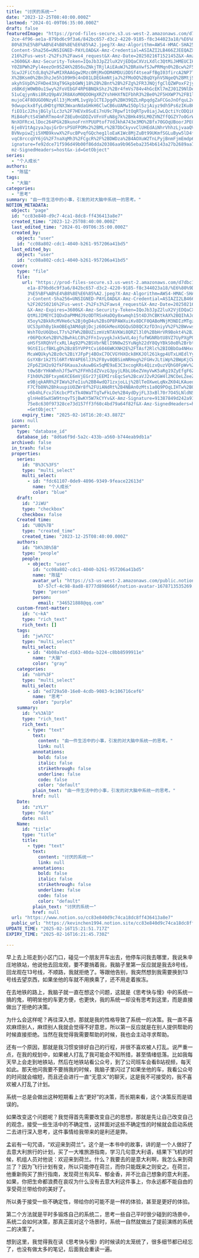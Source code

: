 ```yaml
---
title: "讨厌的系统一"
date: "2023-12-25T08:40:00.000Z"
lastmod: "2024-01-09T06:35:00.000Z"
draft: false
featuredImage: "https://prod-files-secure.s3.us-west-2.amazonaws.com/d7dbc101-8\
  2ce-4f96-ae1a-879bd6c9f3a6/842bc657-d3c2-4220-9185-f8c344023a18/%E6%80%9D%E8%\
  80%83%E5%BF%AB%E4%B8%8E%E6%85%A2.jpeg?X-Amz-Algorithm=AWS4-HMAC-SHA256&X-Amz-\
  Content-Sha256=UNSIGNED-PAYLOAD&X-Amz-Credential=ASIAZI2LB466ZJEEQAZX%2F20250\
  216%2Fus-west-2%2Fs3%2Faws4_request&X-Amz-Date=20250216T152145Z&X-Amz-Expires\
  =3600&X-Amz-Security-Token=IQoJb3JpZ2luX2VjEDQaCXVzLXdlc3QtMiJHMEUCIHQcXm3oJp\
  Y0Z8PWh2Pyl4eezOn9SZ4K%2B56uZNkjTRjlAiEAuWJ%2BRaVwfSJwPRMqn0%2Bcw%2F59JbAD5ee\
  5LwJ2FiCtdL8q%2FwMIXRAAGgw2Mzc0MjMxODM4MDUiDDSf4tseaFfBgI03fircA2NP7TXW6EZKjH\
  X%2BKsm0%2Bn3hzJe5h109H9c4nD81LDEGkmNtjaJ%2FMoOQ%2BqQYphVSNgeQ%2BMtjSf%2FV6vZ\
  akyhSVpD%2FHDe43XqT9GkpbGWNj18%2B%2Bnt%2B%2FZg%2FR3JNQjfgClQZWPoxF2jyOQPjeSL3\
  z6BKdjW0WB0u1Swy%2FoVEbGF4RP6BNQkShzJ%2Br4fmVs784v4hGcEKl7mZJ01Z9NlDeBmGh0vvg\
  51uCqjynNsi8RzQ9pAVJR8AXoM0QOOHgXRZYshHHXfNIFbhR3%2Be0%2F5HXWP7%2FB1lw2YWSL1K\
  mujoC4F8OUGO0Nzy6l13jMcmML1vgVp1CTEJpgd%2BH39QZLnRpqdgZaFCGoJnOfquL2cI4m1LQw8\
  9dwupckx8fyLdHDtgYNX3WxanNdaGHkH6ClwCB6uUAMw15OplSzjAiyz9dh5Ps6zIKu8Hy%2FmYb1\
  fiEO1cJ2hsjBGlylLc3z%2F7HEVx0SuEi7nU9c7Rpwf1tOqRTpv0iajJwLQctiYcODQi6r4kvsLmh\
  MiB4oPctS4SWhRTmo4nFZ8Eu0nGDDZvVFnVFuN8g7k%2BHk49SLM0ZVNZffQGZY7o0GrWg03WpE8D\
  NnXOFRcxLlDoc264PGk2BkunoFrnYPUUPtof7VdJkhA743e3MO%2Bfx70GOqUBoorJPEGh9yN4yEX\
  6je8V1tAgzyaJqujGrDrsPSUFPOMx2%2BMLr%2B7DbCkyvvClUHEdAiNhrVhhzLjvaaQVxgXj7qQ5\
  BVNvpiwZji5XMB9kvwX%2FucBPvqfGQcheg1loEaK1Wc8MjZuBt99UKmfSGLuByw5lD4fzF%2FQqt\
  vqC8rccqVY6jG%2F7naXqMh3%2FCgcR%2F%2BDWDza%2B4AOXuW2TnLPyjBnmFjmEmdp6&X-Amz-S\
  ignature=fe92dce71f596d49b00f86dda20386aa9b965eba2354b6143a27b2689aa78425&X-A\
  mz-SignedHeaders=host&x-id=GetObject"
series:
  - "个人成长"
authors:
  - "陈猛"
tags:
  - "大脑"
categories:
  - "思考"
summary: "由一件生活中的小事，引发的对大脑中系统一的思考。"
NOTION_METADATA:
  object: "page"
  id: "cc83e840-d9c7-4ca1-8dc8-ff436413a8e7"
  created_time: "2023-12-25T08:40:00.000Z"
  last_edited_time: "2024-01-09T06:35:00.000Z"
  created_by:
    object: "user"
    id: "cc08a802-cdc1-4040-b261-957206a41bd5"
  last_edited_by:
    object: "user"
    id: "cc08a802-cdc1-4040-b261-957206a41bd5"
  cover:
    type: "file"
    file:
      url: "https://prod-files-secure.s3.us-west-2.amazonaws.com/d7dbc101-82ce-4f96-a\
        e1a-879bd6c9f3a6/842bc657-d3c2-4220-9185-f8c344023a18/%E6%80%9D%E8%80%8\
        3%E5%BF%AB%E4%B8%8E%E6%85%A2.jpeg?X-Amz-Algorithm=AWS4-HMAC-SHA256&X-Am\
        z-Content-Sha256=UNSIGNED-PAYLOAD&X-Amz-Credential=ASIAZI2LB466YWM2ZG7E\
        %2F20250216%2Fus-west-2%2Fs3%2Faws4_request&X-Amz-Date=20250216T152043Z\
        &X-Amz-Expires=3600&X-Amz-Security-Token=IQoJb3JpZ2luX2VjEDQaCXVzLXdlc3\
        QtMiJIMEYCIQDxDaPMMdJ9zODTRSxHaDQy8xwmqh15t4DJhCBKtkAX%2BQIhAJd8d2zYL17\
        X5oy%2BkkRcMVHe6c%2Bj0gD4u%2BsOP8PAWXuiKv8DCF0QABoMNjM3NDIzMTgzODA1Igwh\
        UCS3pXhBy1kmOBEq3AMdq8jDcjz60GkMeoXQGQuSD8QCXzfD3niyV%2F%2BWvws43N8VXa3\
        WshTOzU6QboLT7s%2FW%2BBUZizmVzNTAVKWi8QRZl3l0%2BbHrVR9Bokt4%2BJRWJB87hR\
        r06PQcKe%2BV%2BwhkLC8%2FFn1vyygkJxkSwVL4ojfufWGNRbtU8VZ7UyPXgPOAPtDBeV6\
        oHSf5XRQhVfcxRLlAq92P%2BSVbrNElI9N0w2SYuNgh22dY8QyYBkS0oB%2BrbtDZpNMTWz\
        9GtEIicfBKLgD%2Bz85YVPPtCvi6046WKXNH2E%2FTAsf2Rlc%2BIOBbOa4NHxo7sVCfmBN\
        McaWQUky%2Bz0c%2BiYJFpPj4BOxC7OCVGYHXOck8KKJOl261kgp4UTxLHEdlYyDIYY8xMn\
        GsYXBr1k2TSl6RTrNV4PE6lJ3%2F8yv8QBSimNRHog%2FGHvJLtiWp%2BWpKjCWGfWI88a%\
        2Fp6Z1H2o92fkF6KauaJxAuwBGx5qME9aE3C3xcogKRs4QizxQuzVQhG0FpWv%2B6odnqQn\
        t0w5BrYHkWhnhJf5wY%2FFHhIdZVvzG3pyjLRbLU6eZVmyVwK5aRg19ZyEfgF6ZkoEEGo%2\
        F1h0U%2BFtxym6XCE6mVjEGr27jEEMIrsEqcSe%2BcaVJ2vR2GW4l2NCOeLZeeZPjC%2Fn8\
        e9BjqkARR%2FIWa%2FeIiu%2BB4wdQ71zxjoLLj%2BlTeOXweLqNxZK04LKAuedlN6xzKvP\
        F7Cfb8N%2BhkuupiUOZWr8f%2FUiANdRt%2B4NBAn0zMts1a0Q9POqLIHTw%2B0hqDRK9nl\
        v6b4hLFcvJlKcbcPTxTk40WaTTqTwFkLOe%2B4ydDyjFL33xBl70r7O45LNldNS5ixf5w6R\
        glnHe8SwXSW9tnqvTSjBwKY5W7kCYYv&X-Amz-Signature=91387849d242a91b2bcfc7c\
        75e8c630f97328ce73d157ff3f60c4bd79a64f82f&X-Amz-SignedHeaders=host&x-id\
        =GetObject"
      expiry_time: "2025-02-16T16:20:43.887Z"
  icon: null
  parent:
    type: "database_id"
    database_id: "8d6a6f9d-5a2c-433b-a560-b744eab9db1a"
  archived: false
  in_trash: false
  properties:
    series:
      id: "B%3C%3FS"
      type: "multi_select"
      multi_select:
        - id: "fdc61107-0de9-4896-9349-9feace22613d"
          name: "个人成长"
          color: "blue"
    draft:
      id: "JiWU"
      type: "checkbox"
      checkbox: false
    Created time:
      id: "UBQ%7B"
      type: "created_time"
      created_time: "2023-12-25T08:40:00.000Z"
    authors:
      id: "bK%3B%5B"
      type: "people"
      people:
        - object: "user"
          id: "cc08a802-cdc1-4040-b261-957206a41bd5"
          name: "陈猛"
          avatar_url: "https://s3-us-west-2.amazonaws.com/public.notion-static.com/775523\
            b7-57cf-4c98-8ad8-8777d898666f/notion-avatar-1678713535269.png"
          type: "person"
          person:
            email: "346521888@qq.com"
    custom-front-matter:
      id: "c~kA"
      type: "rich_text"
      rich_text: []
    tags:
      id: "jw%7CC"
      type: "multi_select"
      multi_select:
        - id: "4b08a7ed-d163-40da-b224-c8bb8599911e"
          name: "大脑"
          color: "gray"
    categories:
      id: "nbY%3F"
      type: "multi_select"
      multi_select:
        - id: "ed729a50-16e0-4cdb-9083-9c106716cef6"
          name: "思考"
          color: "purple"
    summary:
      id: "x%3AlD"
      type: "rich_text"
      rich_text:
        - type: "text"
          text:
            content: "由一件生活中的小事，引发的对大脑中系统一的思考。"
            link: null
          annotations:
            bold: false
            italic: false
            strikethrough: false
            underline: false
            code: false
            color: "default"
          plain_text: "由一件生活中的小事，引发的对大脑中系统一的思考。"
          href: null
    Date:
      id: "zYLY"
      type: "date"
      date: null
    Name:
      id: "title"
      type: "title"
      title:
        - type: "text"
          text:
            content: "讨厌的系统一"
            link: null
          annotations:
            bold: false
            italic: false
            strikethrough: false
            underline: false
            code: false
            color: "default"
          plain_text: "讨厌的系统一"
          href: null
  url: "https://www.notion.so/cc83e840d9c74ca18dc8ff436413a8e7"
  public_url: "https://kevinchen1994.notion.site/cc83e840d9c74ca18dc8ff436413a8e7"
UPDATE_TIME: "2025-02-16T15:21:51.717Z"
EXPIRY_TIME: "2025-02-16T16:21:45.730Z"

---
```

<link rel="stylesheet" href="https://cdn.jsdelivr.net/npm/katex@0.16.2/dist/katex.min.css" integrity="sha384-bYdxxUwYipFNohQlHt0bjN/LCpueqWz13HufFEV1SUatKs1cm4L6fFgCi1jT643X" crossorigin="anonymous">


早上去上班走到小区门口，碰见一个朋友开车出去，他停车问我去哪里，我说朱辛庄地铁站，他说他去回龙观，要不要捎着我，我脑子里第一反应就是我去8号线，回龙观在13号线，不顺路，我就拒绝了。等跟他告别，我突然想到我需要换到13号线去望京西，如果坐他的车就不用换乘了，还不用走着挨冻。


在去地铁的路上，我脑子就一直在想这个问题，这就是《思考快与慢》中的系统一搞的鬼，明明坐他的车更方便，也更快，我的系统一却没有思考到这里，而是直接做出了拒绝的决策。


为什么会这样呢？再往深入想，那就是我的性格导致了系统一的决策。我一直不喜欢麻烦别人，麻烦别人我就会觉得不好意思，所以第一反应就是在别人提供帮助的时候直接拒绝。当然在我觉得我需要帮助的时候，我也会主动寻求帮助。


还有一个原因，那就是我习惯安排好自己的行程，并很不喜欢被人打乱。说严重一点，在我的规划中，如果被人打乱了我可能会不知所措，甚至情绪低落。比如我每天早上会走到地铁站，然后在地铁站看公众号，到了公司班车会看B站视频，每天如此。那天他问我要不要捎我的时候，我脑子里闪过了如果坐他的车，我看公众号的时间就会缩短，而且还会进行一直“无意义”的聊天，这是我不可接受的，我不喜欢被人打乱了计划。


系统一总是会做出这种短期看上去“更好”的决策，而长期来看，这个决策反而是错误的。


如果改变这个问题呢？我觉得首先需要改变自己的思想，那就是先让自己改变自己的观念，接受一些生活中的不确定性，这样面对这些不确定性的时候就会启动系统二去进行深入思考，这件事情给我带来的是利还是弊。


孟岩有一句咒语，“欢迎来到荷兰”。这个是一本书中的故事，讲的是一个人做好了去意大利旅行的计划，买了一大堆旅游指南，学习几句意大利语，结果下飞机的时候，机组人员对他说：欢迎来到荷兰。什么？我要去的是意大利啊，我怎么来到荷兰了？因为飞行计划有变，所以只能停在荷兰，而你只能既来之则安之。在荷兰，他重新购买了旅行指南，发现荷兰有风车、郁金香，并不比自己想象的意大利差。如果，你把生命都浪费在哀叹为什么没有去意大利这件事上，你永远都不能自由的享受荷兰带给你的美好了。


所以勇于接受一些不确定性，带给你的可能不是一样的体验，甚至是更好的体验。


第二个方法就是平时多锻炼自己的系统二，思考一些自己平时很少碰到的场景中，系统二会如何决策，那真正面对这个场景时，系统一自然就做出了提前演练的系统二的决策了。


想到这里，我觉得我在读《思考快与慢》的时候读的太笼统了，很多细节都已经忘了，也没有做太多的笔记，后面我会重读一遍。

